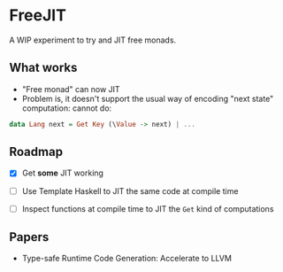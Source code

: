 FreeJIT
=======

A WIP experiment to try and JIT free monads.


## What works
- "Free monad" can now JIT
- Problem is, it doesn't support the usual way of encoding "next state" computation:
  cannot do:
```hs
data Lang next = Get Key (\Value -> next) | ...
```


## Roadmap
- [x] Get **some** JIT working
- [ ] Use Template Haskell to JIT the same code at compile time 
- [ ] Inspect functions at compile time to JIT the `Get` kind of computations


## Papers
- Type-safe Runtime Code Generation: Accelerate to LLVM
